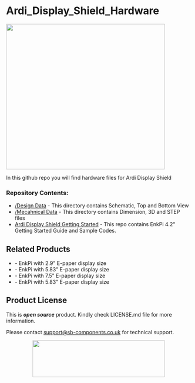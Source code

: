 # Ardi_Display_Shield_Hardware

<img src="https://github.com/sbcshop/EnkPi_4.2_Software/raw/main/images/EnkPi_4_2.jpg" width="432" height="396">


In this github repo you will find hardware files for Ardi Display Shield 

### Repository Contents:
  - [/Design Data]() - This directory contains Schematic, Top and Bottom View
  - [/Mecahnical Data]() - This directory contains Dimension, 3D and STEP files
  - [Ardi Display Shield Getting Started]() - This repo contains EnkPi 4.2" Getting Started Guide and Sample Codes.

## Related Products
   * []() - EnkPi with 2.9" E-paper display size
   * []() - EnkPi with 5.83" E-paper display size
   * []() - EnkPi with 7.5" E-paper display size
   * []() - EnkPi with 5.83" E-paper display size

 
## Product License

This is ***open source*** product. Kindly check LICENSE.md file for more information.

Please contact support@sb-components.co.uk for technical support.
<p align="center">
  <img width="360" height="100" src="https://cdn.shopify.com/s/files/1/1217/2104/files/Logo_sb_component_3.png?v=1666086771&width=300">
</p>
